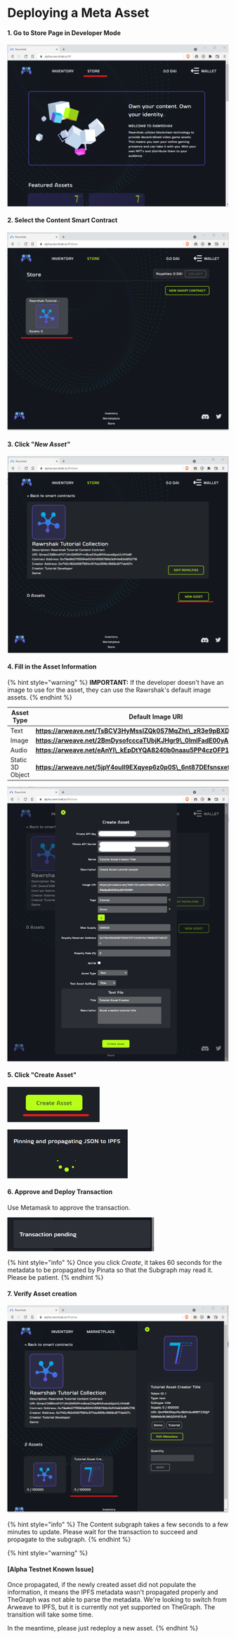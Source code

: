 # Deploying a Meta Asset

#### 1. Go to Store Page in Developer Mode

![Click the Store Page](<../../../.gitbook/assets/image (25) (1) (1) (1).png>)

#### 2. Select the Content Smart Contract

![Select the Content collection to deploy the asset in](<../../../.gitbook/assets/image (20) (1) (1).png>)

#### 3. Click "_New Asset"_

![Click New Asset to create a new asset NFT](<../../../.gitbook/assets/image (15) (1) (1).png>)

#### 4. Fill in the Asset Information

{% hint style="warning" %}
**IMPORTANT:** If the developer doesn't have an image to use for the asset, they can use the Rawrshak's default image assets.
{% endhint %}

| Asset Type       | Default Image URI                                                     |
| ---------------- | --------------------------------------------------------------------- |
| Text             | **https://arweave.net/TsBCV3HyMssIZQk0S7MqZht\_zR3e9pBXDWUo0VYAXW4**  |
| Image            | **https://arweave.net/2BmDysofcccaTUbjKJHgr9\_0ImlFadE00yAS\_3E9M00** |
| Audio            | **https://arweave.net/eAnYl\_kEpDtYQA8240b0naau5PP4czOFP1qGg4zazQQ**  |
| Static 3D Object | **https://arweave.net/5jpY4ouIl9EXqyep6z0p0S\_6nt87DEfsnsxefAa9cOE**  |

![Fill in Asset Information](<../../../.gitbook/assets/image (11) (1) (1).png>)

#### 5. Click "Create Asset"

![Click Create Asset](<../../../.gitbook/assets/image (9) (1) (1).png>)

![PMetadata json file is propagating for the Subgraph](<../../../.gitbook/assets/image (14) (1) (1).png>)

#### 6. Approve and Deploy Transaction

Use Metamask to approve the transaction.&#x20;

![Approve Deployment transaction](<../../../.gitbook/assets/image (24) (1) (1).png>)

{% hint style="info" %}
Once you click _Create_, it takes 60 seconds for the metadata to be propagated by Pinata so that the Subgraph may read it. Please be patient.&#x20;
{% endhint %}

#### 7. Verify Asset creation

![Verify Asset was created correctly](<../../../.gitbook/assets/image (10) (1) (1).png>)

{% hint style="info" %}
The Content subgraph takes a few seconds to a few minutes to update. Please wait for the transaction to succeed and propagate to the subgraph.
{% endhint %}

{% hint style="warning" %}
#### \[Alpha Testnet Known Issue]

Once propagated, if the newly created asset did not populate the information, it means the IPFS metadata wasn't propagated properly and TheGraph was not able to parse the metadata. We're looking to switch from Arweave to IPFS, but it is currently not yet supported on TheGraph. The transition will take some time.

In the meantime, please just redeploy a new asset.&#x20;
{% endhint %}
